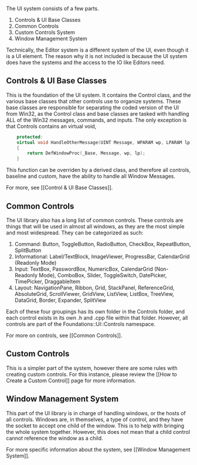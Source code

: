 The UI system consists of a few parts. 

1. Controls & UI Base Classes
2. Common Controls
3. Custom Controls System
4. Window Management System

Technically, the Editor system is a different system of the UI, even though it is a UI element. The reason why it is not included is because the UI system does have the systems and the access to the IO like Editors need. 

## Controls & UI Base Classes

This is the foundation of the UI system. It contains the Control class, and the various base classes that other controls use to organize systems. These base classes are responsible for separating the coded version of the UI from Win32, as the Control class and base classes are tasked with handling ALL of the Win32 messages, commands, and inputs. The only exception is that Controls contains an virtual void,
```C++
	protected:
	virtual void HandleOtherMessage(UINT Message, WPARAM wp, LPARAM lp) 
	{ 
		return DefWindowProc(_Base, Message, wp, lp); 
	}
```
This function can be overriden by a derived class, and therefore all controls, baseline and custom, have the ability to handle all Window Messages. 

For more, see [[Control & UI Base Classes]].

## Common Controls

The UI library also has a long list of common controls. These controls are things that will be used in almost all windows, as they are the most simple and most widespread. They can be categorized as such:

1. Command: Button, ToggleButton, RadioButton, CheckBox, RepeatButton, SplitButton
2. Informational: Label/TextBlock, ImageViewer, ProgressBar, CalendarGrid (Readonly Mode)
3. Input: TextBox, PasswordBox, NumericBox, CalendarGrid (Non-Readonly Mode), ComboBox, Slider, ToggleSwitch, DatePicker, TimePicker, DraggableItem
4. Layout: NavigationPane, Ribbon, Grid, StackPanel, ReferenceGrid, AbsoluteGrid, ScrollViewer, GridView, ListView, ListBox, TreeView, DataGrid, Border, Expander, SplitView

Each of these four groupings has its own folder in the Controls folder, and each control exists in its own .h and .cpp file within that folder. However, all controls are part of the Foundations::UI::Controls namespace. 

For more on controls, see [[Common Controls]].

## Custom Controls

This is a simpler part of the system, however there are some rules with creating custom controls. For this instance, please review the [[How to Create a Custom Control]] page for more information.

## Window Management System

This part of the UI library is in charge of handling windows, or the hosts of all controls. Windows are, in themselves, a type of control, and they have the socket to accept one child of the window. This is to help with bringing the whole system together. However, this does not mean that a child control cannot reference the window as a child. 

For more specific information about the system, see [[Window Management System]].

